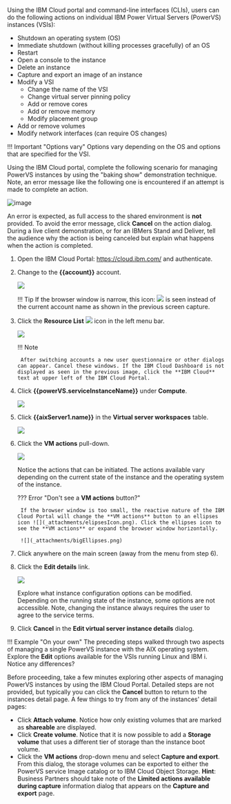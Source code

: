 Using the IBM Cloud portal and command-line interfaces (CLIs), users can do the following actions on individual IBM Power Virtual Servers (PowerVS) instances (VSIs):

- Shutdown an operating system (OS)
- Immediate shutdown (without killing processes gracefully) of an OS
- Restart
- Open a console to the instance
- Delete an instance
- Capture and export an image of an instance
- Modify a VSI
    - Change the name of the VSI
    - Change virtual server pinning policy
    - Add or remove cores
    - Add or remove memory
    - Modify placement group
- Add or remove volumes
- Modify network interfaces (can require OS changes)

!!! Important "Options vary"
    Options vary depending on the OS and options that are specified for the VSI. 

Using the IBM Cloud portal, complete the following scenario for managing PowerVS instances by using the "baking show" demonstration technique. Note, an error message like the following one is encountered if an attempt is made to complete an action.

![image](https://github.com/user-attachments/assets/759e43dd-a733-47a9-8460-530a99f93a53)

An error is expected, as full access to the shared environment is **not** provided. To avoid the error message, click **Cancel** on the action dialog. During a live client demonstration, or for an IBMers Stand and Deliver, tell the audience why the action is being canceled but explain what happens when the action is completed.

1. Open the IBM Cloud Portal: <a href="https://cloud.ibm.com/" target="_blank">https://cloud.ibm.com/</a> and authenticate.
2. Change to the **{{account}}** account.

    ![](_attachments/SwitchAccounts-final.gif)

    !!! Tip
        If the browser window is narrow, this icon: ![](_attachments/SwitchAccountsIcon.png) is seen instead of the current account name as shown in the previous screen capture.

<!-- 3. Click **Services and software** under **Resource summary** on the IBM Cloud Dashboard. -->

3. Click the **Resource List** ![](_attachments/ResourceListIcon.png) icon in the left menu bar.

    ![](_attachments/NewDashboard.png)

    !!! Note
        
        After switching accounts a new user questionnaire or other dialogs can appear. Cancel these windows. If the IBM Cloud Dashboard is not displayed as seen in the previous image, click the **IBM Cloud** text at upper left of the IBM Cloud Portal.

4. Click **{{powerVS.serviceInstanceName}}** under **Compute**.

    ![](_attachments/ResourceListofWorkspaces.png)

5. Click **{{aixServer1.name}}** in the **Virtual server workspaces** table.

    ![](_attachments/VSIInstancesTable.png)

6. Click the **VM actions** pull-down.

    ![](_attachments/VSI-InstanceDetails-Actions.png)

    Notice the actions that can be initiated. The actions available vary depending on the current state of the instance and the operating system of the instance.

    ??? Error "Don't see a **VM actions** button?"

        If the browser window is too small, the reactive nature of the IBM Cloud Portal will change the **VM actions** button to an ellipses icon ![](_attachments/elipsesIcon.png). Click the ellipses icon to see the **VM actions** or expand the browser window horizontally.

        ![](_attachments/bigEllipses.png)

7. Click anywhere on the main screen (away from the menu from step 6).
8. Click the **Edit details** link.

    ![](_attachments/VSI-InstanceDetails-EditDetails.png)

    Explore what instance configuration options can be modified. Depending on the running state of the instance, some options are not accessible. Note, changing the instance always requires the user to agree to the service terms.

9. Click **Cancel** in the **Edit virtual server instance details** dialog.

!!! Example "On your own"
    The preceding steps walked through two aspects of managing a single PowerVS instance with the AIX operating system. Explore the **Edit** options available for the VSIs running Linux and IBM i. Notice any differences?

Before proceeding, take a few minutes exploring other aspects of managing PowerVS instances by using the IBM Cloud Portal. Detailed steps are not provided, but typically you can click the **Cancel** button to return to the instances detail page. A few things to try from any of the instances' detail pages:

- Click **Attach volume**. Notice how only existing volumes that are marked as **shareable** are displayed.
- Click **Create volume**. Notice that it is now possible to add a **Storage volume** that uses a different tier of storage than the instance boot volume.
- Click the **VM actions** drop-down menu and select **Capture and export**. From this dialog, the storage volumes can be exported to either the PowerVS service Image catalog or to IBM Cloud Object Storage. **Hint**: Business Partners should take note of the **Limited actions available during capture** information dialog that appears on the **Capture and export** page.

